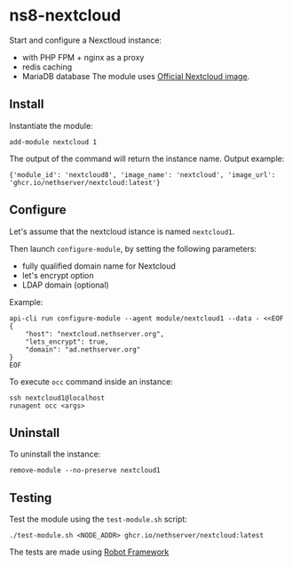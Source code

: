 # ns8-nextcloud

Start and configure a Nexctloud instance:
- with PHP FPM + nginx as a proxy
- redis caching
- MariaDB database
The module uses [Official Nextcloud image](https://hub.docker.com/_/nextcloud).

## Install

Instantiate the module:
```
add-module nextcloud 1
```

The output of the command will return the instance name.
Output example:
```
{'module_id': 'nextcloud8', 'image_name': 'nextcloud', 'image_url': 'ghcr.io/nethserver/nextcloud:latest'}
```

## Configure

Let's assume that the nextcloud istance is named `nextcloud1`.

Then launch `configure-module`, by setting the following parameters:
- fully qualified domain name for Nextcloud
- let's encrypt option
- LDAP domain (optional)

Example:
```
api-cli run configure-module --agent module/nextcloud1 --data - <<EOF
{
    "host": "nextcloud.nethserver.org",
    "lets_encrypt": true,
    "domain": "ad.nethserver.org"
}
EOF
```

To execute `occ` command inside an instance:
```
ssh nextcloud1@localhost
runagent occ <args>
```

## Uninstall

To uninstall the instance:

    remove-module --no-preserve nextcloud1

## Testing

Test the module using the `test-module.sh` script:


    ./test-module.sh <NODE_ADDR> ghcr.io/nethserver/nextcloud:latest

The tests are made using [Robot Framework](https://robotframework.org/)
